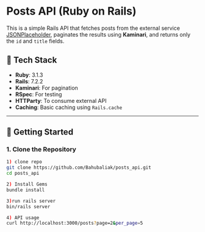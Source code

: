 # Posts API (Ruby on Rails)

This is a simple Rails API that fetches posts from the external service [JSONPlaceholder](https://jsonplaceholder.typicode.com/posts), paginates the results using **Kaminari**, and returns only the `id` and `title` fields.

## 🚀 Tech Stack

- **Ruby**: 3.1.3  
- **Rails**: 7.2.2  
- **Kaminari**: For pagination  
- **RSpec**: For testing  
- **HTTParty**: To consume external API  
- **Caching**: Basic caching using `Rails.cache`

---

## 🔧 Getting Started

### 1. Clone the Repository

```bash
1) clone repo
git clone https://github.com/Bahubaliak/posts_api.git
cd posts_api

2) Install Gems
bundle install

3)run rails server
bin/rails server

4) API usage
curl http://localhost:3000/posts?page=2&per_page=5

